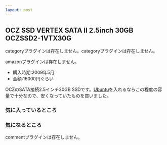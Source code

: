 ```yaml
---
layout: post
---
```

<h2>OCZ SSD VERTEX SATA II 2.5inch 30GB OCZSSD2-1VTX30G</h2>
<p><span class="error">categoryプラグインは存在しません。</span><span class="error">categoryプラグインは存在しません。</span></p>
<p><span class="error">amazonプラグインは存在しません。</span></p>
<ul>
<li>購入時期:2009年5月</li>
<li>金額:16000円ぐらい</li>
</ul>
<p>OCZのSATA接続2.5インチ30GB SSDです。<a href="http://www.ubuntu.com/">Ubuntu</a>を入れるならこの程度の容量で十分なので、安くなっていたものを買いました。</p>
<h3>気に入っているところ</h3>
<h3>気になるところ</h3>
<p><span class="error">commentプラグインは存在しません。</span> </p>
